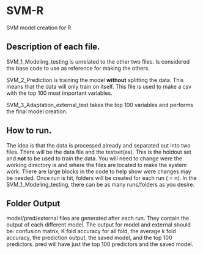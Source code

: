 # SVM-R
SVM model creation for R

## Description of each file.

SVM_1_Modeling_testing is unrelated to the other two files. Is considered the base code to use as reference for making the others.

SVM_2_Prediction is training the model __without__ splitting the data. This means that the data will only train on itself. This file is used to make a csv with the top 100 most important variables.

SVM_3_Adaptation_external_test takes the top 100 variables and performs the final model creation.

## How to run.

The idea is that the data is processed already and separated out into two files. There will be the data file and the testset(ex). This is the holdout set and __not__ to be used to train the data.
You will need to change were the working directory is and where the files are located to make the system work. There are large blocks in the code to help show were changes may be needed. 
Once run is hit, folders will be created for each run ( = n). In the SVM_1_Modeling_testing, there can be as many runs/folders as you desire.

## Folder Output
model/pred/external files are generated after each run. They contain the output of each different model. The output for model and external should be: confusion matrix, K fold accuracy for all fold, the average k fold accuracy, the prediction output, the saved model, and the top 100 predictors. pred will have just the top 100 predictors and the saved model.
